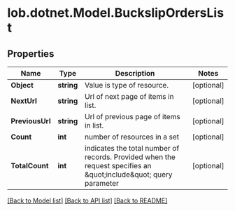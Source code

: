 # lob.dotnet.Model.BuckslipOrdersList

## Properties

Name | Type | Description | Notes
------------ | ------------- | ------------- | -------------
**Object** | **string** | Value is type of resource. | [optional] 
**NextUrl** | **string** | Url of next page of items in list. | [optional] 
**PreviousUrl** | **string** | Url of previous page of items in list. | [optional] 
**Count** | **int** | number of resources in a set | [optional] 
**TotalCount** | **int** | indicates the total number of records. Provided when the request specifies an \&quot;include\&quot; query parameter | [optional] 

[[Back to Model list]](../README.md#documentation-for-models) [[Back to API list]](../README.md#documentation-for-api-endpoints) [[Back to README]](../README.md)

